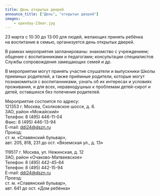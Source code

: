 ```yaml
---
title: День открытых дверей
announce_title: ["День", "открытых дверей"]
images:
    - openday-23mar.jpg
---
```

23 марта с 10:30 до 13:00 для людей, желающих принять ребёнка на воспитание в семью, организуется день открытых дверей.

В рамках мероприятия запланированы: знакомство с учреждением; общение с воспитанниками и педагогами; консультации специалистов Службы сопровождения замещающих семей и др.

<!--more-->
В мероприятии могут принять участие слушатели и выпускники Школы приемных родителей, а также приёмные родители, которые могут познакомиться с воспитанниками, узнать об их интересах и условиях проживания, и для всех, неравнодушных к проблемам детей-сирот и детей, оставшихся без попечения родителей.

Мероприятие состоится по адресу:  
121353 г. Москва, Сколковское шоссе, д. 6.  
ЗАО, район «Можайский»  
Телефон: 8 (495) 446-11-04  
Факс: 8 (495) 446-13-94  
E-mail: ddi24@dszn.ru  
Проезд:  
ст. м. «Славянский бульвар»,  
авт. 205, 818, 231 до ост. «Вяземская ул., д. 13»

119517 г. Москва, ул. Нежинская, д. 12  
ЗАО, район «Очаково-Матвеевское»  
Телефон: 8 (495) 442-45-64  
Телефон: 8 (495) 442-15-94  
E-mail: ddi24@dszn.ru  
Проезд:  
ст. м. «Славянский бульвар»,  
авт. 641 до ост. «Дом ребёнка»
